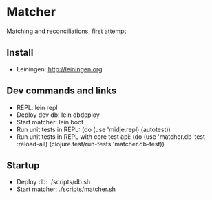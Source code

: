 Matcher
=======

Matching and reconciliations, first attempt

Install
-------

* Leiningen: http://leiningen.org

Dev commands and links
----------------------

* REPL: lein repl
* Deploy dev db: lein dbdeploy
* Start matcher: lein boot
* Run unit tests in REPL: (do (use 'midje.repl) (autotest))
* Run unit tests in REPL with core test api: (do (use 'matcher.db-test :reload-all) (clojure.test/run-tests 'matcher.db-test))

Startup
-------

* Deploy db: ./scripts/db.sh
* Start matcher: ./scripts/matcher.sh
